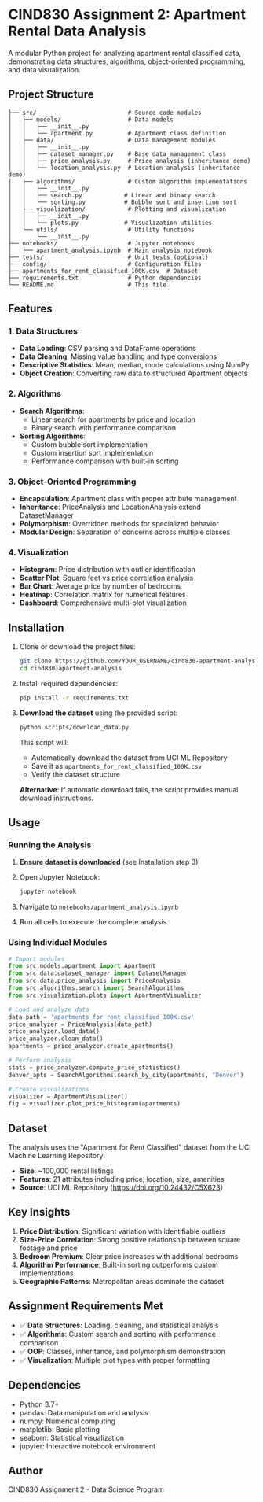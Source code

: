 # CIND830 Assignment 2: Apartment Rental Data Analysis

A modular Python project for analyzing apartment rental classified data, demonstrating data structures, algorithms, object-oriented programming, and data visualization.

## Project Structure

```
├── src/                          # Source code modules
│   ├── models/                   # Data models
│   │   ├── __init__.py
│   │   └── apartment.py          # Apartment class definition
│   ├── data/                     # Data management modules
│   │   ├── __init__.py
│   │   ├── dataset_manager.py    # Base data management class
│   │   ├── price_analysis.py     # Price analysis (inheritance demo)
│   │   └── location_analysis.py  # Location analysis (inheritance demo)
│   ├── algorithms/               # Custom algorithm implementations
│   │   ├── __init__.py
│   │   ├── search.py            # Linear and binary search
│   │   └── sorting.py           # Bubble sort and insertion sort
│   ├── visualization/            # Plotting and visualization
│   │   ├── __init__.py
│   │   └── plots.py             # Visualization utilities
│   └── utils/                    # Utility functions
│       └── __init__.py
├── notebooks/                    # Jupyter notebooks
│   └── apartment_analysis.ipynb  # Main analysis notebook
├── tests/                        # Unit tests (optional)
├── config/                       # Configuration files
├── apartments_for_rent_classified_100K.csv  # Dataset
├── requirements.txt              # Python dependencies
└── README.md                     # This file
```

## Features

### 1. Data Structures
- **Data Loading**: CSV parsing and DataFrame operations
- **Data Cleaning**: Missing value handling and type conversions
- **Descriptive Statistics**: Mean, median, mode calculations using NumPy
- **Object Creation**: Converting raw data to structured Apartment objects

### 2. Algorithms
- **Search Algorithms**:
  - Linear search for apartments by price and location
  - Binary search with performance comparison
- **Sorting Algorithms**:
  - Custom bubble sort implementation
  - Custom insertion sort implementation
  - Performance comparison with built-in sorting

### 3. Object-Oriented Programming
- **Encapsulation**: Apartment class with proper attribute management
- **Inheritance**: PriceAnalysis and LocationAnalysis extend DatasetManager
- **Polymorphism**: Overridden methods for specialized behavior
- **Modular Design**: Separation of concerns across multiple classes

### 4. Visualization
- **Histogram**: Price distribution with outlier identification
- **Scatter Plot**: Square feet vs price correlation analysis
- **Bar Chart**: Average price by number of bedrooms
- **Heatmap**: Correlation matrix for numerical features
- **Dashboard**: Comprehensive multi-plot visualization

## Installation

1. Clone or download the project files:
   ```bash
   git clone https://github.com/YOUR_USERNAME/cind830-apartment-analysis.git
   cd cind830-apartment-analysis
   ```

2. Install required dependencies:
   ```bash
   pip install -r requirements.txt
   ```

3. **Download the dataset** using the provided script:
   ```bash
   python scripts/download_data.py
   ```
   
   This script will:
   - Automatically download the dataset from UCI ML Repository
   - Save it as `apartments_for_rent_classified_100K.csv`
   - Verify the dataset structure
   
   **Alternative**: If automatic download fails, the script provides manual download instructions.

## Usage

### Running the Analysis

1. **Ensure dataset is downloaded** (see Installation step 3)

2. Open Jupyter Notebook:
   ```bash
   jupyter notebook
   ```

3. Navigate to `notebooks/apartment_analysis.ipynb`

4. Run all cells to execute the complete analysis

### Using Individual Modules

```python
# Import modules
from src.models.apartment import Apartment
from src.data.dataset_manager import DatasetManager
from src.data.price_analysis import PriceAnalysis
from src.algorithms.search import SearchAlgorithms
from src.visualization.plots import ApartmentVisualizer

# Load and analyze data
data_path = 'apartments_for_rent_classified_100K.csv'
price_analyzer = PriceAnalysis(data_path)
price_analyzer.load_data()
price_analyzer.clean_data()
apartments = price_analyzer.create_apartments()

# Perform analysis
stats = price_analyzer.compute_price_statistics()
denver_apts = SearchAlgorithms.search_by_city(apartments, "Denver")

# Create visualizations
visualizer = ApartmentVisualizer()
fig = visualizer.plot_price_histogram(apartments)
```

## Dataset

The analysis uses the "Apartment for Rent Classified" dataset from the UCI Machine Learning Repository:
- **Size**: ~100,000 rental listings
- **Features**: 21 attributes including price, location, size, amenities
- **Source**: UCI ML Repository (https://doi.org/10.24432/C5X623)

## Key Insights

1. **Price Distribution**: Significant variation with identifiable outliers
2. **Size-Price Correlation**: Strong positive relationship between square footage and price
3. **Bedroom Premium**: Clear price increases with additional bedrooms
4. **Algorithm Performance**: Built-in sorting outperforms custom implementations
5. **Geographic Patterns**: Metropolitan areas dominate the dataset

## Assignment Requirements Met

- ✅ **Data Structures**: Loading, cleaning, and statistical analysis
- ✅ **Algorithms**: Custom search and sorting with performance comparison
- ✅ **OOP**: Classes, inheritance, and polymorphism demonstration
- ✅ **Visualization**: Multiple plot types with proper formatting

## Dependencies

- Python 3.7+
- pandas: Data manipulation and analysis
- numpy: Numerical computing
- matplotlib: Basic plotting
- seaborn: Statistical visualization
- jupyter: Interactive notebook environment

## Author

CIND830 Assignment 2 - Data Science Program